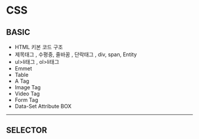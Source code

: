 # CSS
BASIC
---
- HTML 키본 코드 구조
- 제목태그 , 수평중, 줄바꿈 , 단락태그 , div, span, Entity
- ul>li태그 , ol>li태그
- Emmet 
- Table
- A Tag
- Image Tag
- Video Tag
- Form Tag
- Data-Set Attribute
BOX
---

SELECTOR
---
 
